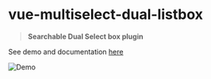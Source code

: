 # vue-multiselect-dual-listbox

> **Searchable Dual Select box plugin** 

See demo and documentation [here](https://abhimediratta.github.io/vue-multiselect-listbox/)

![Demo](https://media.giphy.com/media/WRcBNDWvxxcV3JRRK8/giphy.gif)
